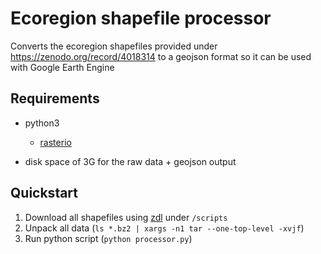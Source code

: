 # Ecoregion shapefile processor

Converts the ecoregion shapefiles provided under https://zenodo.org/record/4018314 to a geojson format so it can be used with Google Earth Engine

## Requirements
* python3
  * [rasterio](https://rasterio.readthedocs.io/en/latest/installation.html)

* disk space of 3G for the raw data + geojson output

## Quickstart

1. Download all shapefiles using [zdl](https://github.com/10ego/zenodo_downloader) under `/scripts`
2. Unpack all data (`ls *.bz2 | xargs -n1 tar --one-top-level -xvjf`)
3. Run python script (`python processor.py`)
